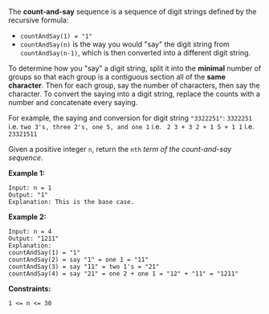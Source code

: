 The **count-and-say** sequence is a sequence of digit strings defined by the recursive formula:

- ```countAndSay(1) = "1"```
- ```countAndSay(n)``` is the way you would "say" the digit string from ```countAndSay(n-1)```, which is then converted into a different digit string.

To determine how you "say" a digit string, split it into the **minimal** number of groups so that each group is a contiguous section all of the **same character**. Then for each group, say the number of characters, then say the character. To convert the saying into a digit string, replace the counts with a number and concatenate every saying.

For example, the saying and conversion for digit string ```"3322251"```:
```3322251```
i.e. ```two 3's, three 2's, one 5, and one 1```
i.e. ``` 2 3 + 3 2 + 1 5 + 1 1```
i.e. ```23321511```

Given a positive integer ```n```, return the ```nth``` *term of the count-and-say sequence*.

**Example 1:**
```
Input: n = 1
Output: "1"
Explanation: This is the base case.
```

**Example 2:**
```
Input: n = 4
Output: "1211"
Explanation:
countAndSay(1) = "1"
countAndSay(2) = say "1" = one 1 = "11"
countAndSay(3) = say "11" = two 1's = "21"
countAndSay(4) = say "21" = one 2 + one 1 = "12" + "11" = "1211"
```

**Constraints:**

```1 <= n <= 30```
